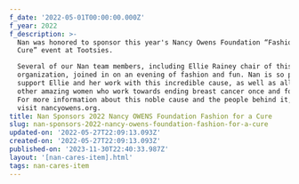 ```yaml
---
f_date: '2022-05-01T00:00:00.000Z'
f_year: 2022
f_description: >-
  Nan was honored to sponsor this year's Nancy Owens Foundation “Fashion for a
  Cure” event at Tootsies.

  Several of our Nan team members, including Ellie Rainey chair of this
  organization, joined in on an evening of fashion and fun. Nan is so proud to
  support Ellie and her work with this incredible cause, as well as all of the
  other amazing women who work towards ending breast cancer once and for all.
  For more information about this noble cause and the people behind it, please
  visit nancyowens.org.
title: Nan Sponsors 2022 Nancy OWENS Foundation Fashion for a Cure
slug: nan-sponsors-2022-nancy-owens-foundation-fashion-for-a-cure
updated-on: '2022-05-27T22:09:13.093Z'
created-on: '2022-05-27T22:09:13.093Z'
published-on: '2023-11-30T22:40:33.987Z'
layout: '[nan-cares-item].html'
tags: nan-cares-item
---
```



